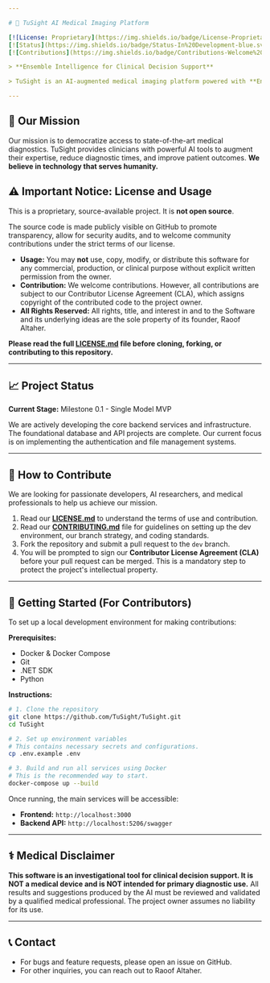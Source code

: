```yaml
---

# 🧠 TuSight AI Medical Imaging Platform

[![License: Proprietary](https://img.shields.io/badge/License-Proprietary-red.svg)](LICENSE.md)
[![Status](https://img.shields.io/badge/Status-In%20Development-blue.svg)](https://github.com/Raoof-Altaher/TuSight/pulse)
[![Contributions](https://img.shields.io/badge/Contributions-Welcome%20(CLA%20Required)-brightgreen.svg)](CONTRIBUTING.md)

> **Ensemble Intelligence for Clinical Decision Support**

> TuSight is an AI-augmented medical imaging platform powered with **Ensemble Intelligence for Clinical Decision Support** designed to assist oncologists and radiologists with MRI cancer detection and segmentation.

---
```


## 🎯 Our Mission

Our mission is to democratize access to state-of-the-art medical diagnostics. TuSight provides clinicians with powerful AI tools to augment their expertise, reduce diagnostic times, and improve patient outcomes. **We believe in technology that serves humanity.**

## ⚠️ Important Notice: License and Usage

This is a proprietary, source-available project. It is **not open source**.

The source code is made publicly visible on GitHub to promote transparency, allow for security audits, and to welcome community contributions under the strict terms of our license.

*   **Usage:** You may **not** use, copy, modify, or distribute this software for any commercial, production, or clinical purpose without explicit written permission from the owner.
*   **Contribution:** We welcome contributions. However, all contributions are subject to our Contributor License Agreement (CLA), which assigns copyright of the contributed code to the project owner.
*   **All Rights Reserved:** All rights, title, and interest in and to the Software and its underlying ideas are the sole property of its founder, Raoof Altaher.

**Please read the full [LICENSE.md](LICENSE.md) file before cloning, forking, or contributing to this repository.**

---

## 📈 Project Status

**Current Stage:** Milestone 0.1 - Single Model MVP

We are actively developing the core backend services and infrastructure. The foundational database and API projects are complete. Our current focus is on implementing the authentication and file management systems.

---

## 🤝 How to Contribute

We are looking for passionate developers, AI researchers, and medical professionals to help us achieve our mission.

1.  Read our **[LICENSE.md](LICENSE.md)** to understand the terms of use and contribution.
2.  Read our **[CONTRIBUTING.md](CONTRIBUTING.md)** file for guidelines on setting up the dev environment, our branch strategy, and coding standards.
3.  Fork the repository and submit a pull request to the `dev` branch.
4.  You will be prompted to sign our **Contributor License Agreement (CLA)** before your pull request can be merged. This is a mandatory step to protect the project's intellectual property.

---

## 🚀 Getting Started (For Contributors)

To set up a local development environment for making contributions:

**Prerequisites:**
*   Docker & Docker Compose
*   Git
*   .NET SDK
*   Python

**Instructions:**

```bash
# 1. Clone the repository
git clone https://github.com/TuSight/TuSight.git
cd TuSight

# 2. Set up environment variables
# This contains necessary secrets and configurations.
cp .env.example .env

# 3. Build and run all services using Docker
# This is the recommended way to start.
docker-compose up --build
```
Once running, the main services will be accessible:
- **Frontend:** `http://localhost:3000`
- **Backend API:** `http://localhost:5206/swagger`

---

## ⚕️ Medical Disclaimer

**This software is an investigational tool for clinical decision support. It is NOT a medical device and is NOT intended for primary diagnostic use.** All results and suggestions produced by the AI must be reviewed and validated by a qualified medical professional. The project owner assumes no liability for its use.

---

## 📞 Contact

*   For bugs and feature requests, please open an issue on GitHub.
*   For other inquiries, you can reach out to Raoof Altaher.
